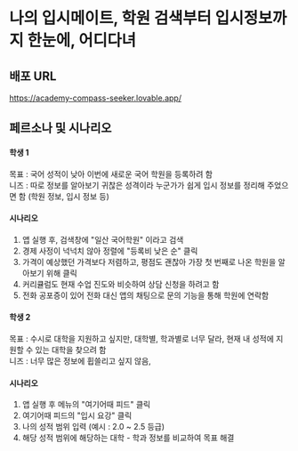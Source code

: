# 나의 입시메이트, 학원 검색부터 입시정보까지 한눈에, 어디다녀  
## 배포 URL  
https://academy-compass-seeker.lovable.app/  

## 페르소나 및 시나리오
#### 학생 1
목표 : 국어 성적이 낮아 이번에 새로운 국어 학원을 등록하려 함   
니즈 : 따로 정보를 알아보기 귀찮은 성격이라 누군가가 쉽게 입시 정보를 정리해 주었으면 함 (학원 정보, 입시 정보 등)   

#### 시나리오  
1. 앱 실행 후, 검색창에 "일산 국어학원" 이라고 검색  
2. 경제 사정이 넉넉치 않아 정렬에 "등록비 낮은 순" 클릭  
3. 가격이 예상했던 가격보다 저렴하고, 평점도 괜찮아 가장 첫 번째로 나온 학원을 알아보기 위해 클릭  
4. 커리큘럼도 현재 수업 진도와 비슷하여 상담 신청을 하려고 함
5. 전화 공포증이 있어 전화 대신 앱의 채팅으로 문의 기능을 통해 학원에 연락함

#### 학생 2
목표 : 수시로 대학을 지원하고 싶지만, 대학별, 학과별로 너무 달라, 현재 내 성적에 지원할 수 있는 대학을 찾으려 함  
니즈 : 너무 많은 정보에 휩쓸리고 싶지 않음,  

#### 시나리오  
1. 앱 실행 후 메뉴의 "여기어때 피드" 클릭
2. 여기어때 피드의 "입시 요강" 클릭
3. 나의 성적 범위 입력 (예시 : 2.0 ~ 2.5 등급)
4. 해당 성적 범위에 해당하는 대학 - 학과 정보를 비교하여 목표 해결




